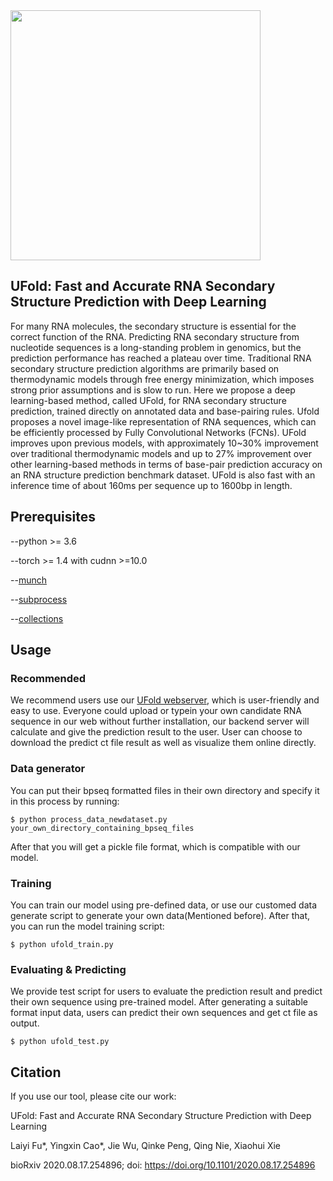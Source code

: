 <img src='https://github.com/uci-cbcl/UFold/blob/main/ufold/UFold—logo.png' width=400>


## UFold: Fast and Accurate RNA Secondary Structure Prediction with Deep Learning

For many RNA molecules, the secondary structure is essential for the correct function of the RNA. Predicting RNA secondary structure from nucleotide sequences is a long-standing problem in genomics, but the prediction performance has reached a plateau over time. Traditional RNA secondary structure prediction algorithms are primarily based on thermodynamic models through free energy minimization, which imposes strong prior assumptions and is slow to run. Here we propose a deep learning-based method, called UFold, for RNA secondary structure prediction, trained directly on annotated data and base-pairing rules. Ufold proposes a novel image-like representation of RNA sequences, which can be efficiently processed by Fully Convolutional Networks (FCNs). UFold improves upon previous models, with approximately 10~30% improvement over traditional thermodynamic models and up to 27% improvement over other learning-based methods in terms of base-pair prediction accuracy on an RNA structure prediction benchmark dataset. UFold is also fast with an inference time of about 160ms per sequence up to 1600bp in length.

## Prerequisites
--python >= 3.6

--torch >= 1.4 with cudnn >=10.0

--[munch](https://pypi.org/project/munch/2.0.2/)

--[subprocess](https://docs.python.org/3/library/subprocess.html)

--[collections](https://docs.python.org/2.7/library/collections.html#)


## Usage

### Recommended
We recommend users use our [UFold webserver](https://ufold.ics.uci.edu), which is user-friendly and easy to use. Everyone could upload or typein your own candidate RNA sequence in our web without further installation, our backend server will calculate and give the prediction result to the user. User can choose to download the predict ct file result as well as visualize them online directly.

### Data generator
You can put their bpseq formatted files in their own directory and specify it in this process by running:
<pre><code>$ python process_data_newdataset.py your_own_directory_containing_bpseq_files
</code></pre> 
After that you will get a pickle file format, which is compatible with our model.

### Training
You can train our model using pre-defined data, or use our customed data generate script to generate your own data(Mentioned before). After that, you can run the model training script:
<pre><code>$ python ufold_train.py
</code></pre> 

### Evaluating & Predicting
We provide test script for users to evaluate the prediction result and predict their own sequence using pre-trained model. After generating a suitable format input data, users can predict their own sequences and get ct file as output.
<pre><code>$ python ufold_test.py
</code></pre> 

## Citation

If you use our tool, please cite our work: 

UFold: Fast and Accurate RNA Secondary Structure Prediction with Deep Learning

Laiyi Fu*, Yingxin Cao*, Jie Wu, Qinke Peng, Qing Nie, Xiaohui Xie

bioRxiv 2020.08.17.254896; doi: https://doi.org/10.1101/2020.08.17.254896
